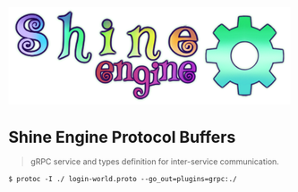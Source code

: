 ![](shine.png)
# Shine Engine Protocol Buffers

> gRPC service and types definition for inter-service communication.





    $ protoc -I ./ login-world.proto --go_out=plugins=grpc:./